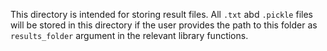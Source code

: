 This directory is intended for storing result files. All `.txt` abd `.pickle` files will be stored in this directory if the user provides the path to this folder as `results_folder` argument in the relevant library functions.